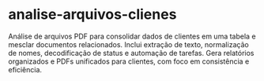 # analise-arquivos-clienes
Análise de arquivos PDF para consolidar dados de clientes em uma tabela e mesclar documentos relacionados. Inclui extração de texto, normalização de nomes, decodificação de status e automação de tarefas. Gera relatórios organizados e PDFs unificados para clientes, com foco em consistência e eficiência.
